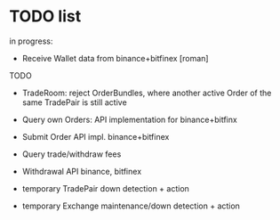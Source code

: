 # TODO list

in progress:
- Receive Wallet data from binance+bitfinex [roman]

TODO

- TradeRoom: reject OrderBundles, where another active Order of the same TradePair is still active 
- Query own Orders:  API implementation for binance+bitfinx
- Submit Order API impl. binance+bitfinex
- Query trade/withdraw fees

- Withdrawal API binance, bitfinex

- temporary TradePair down detection + action
- temporary Exchange maintenance/down detection + action 
